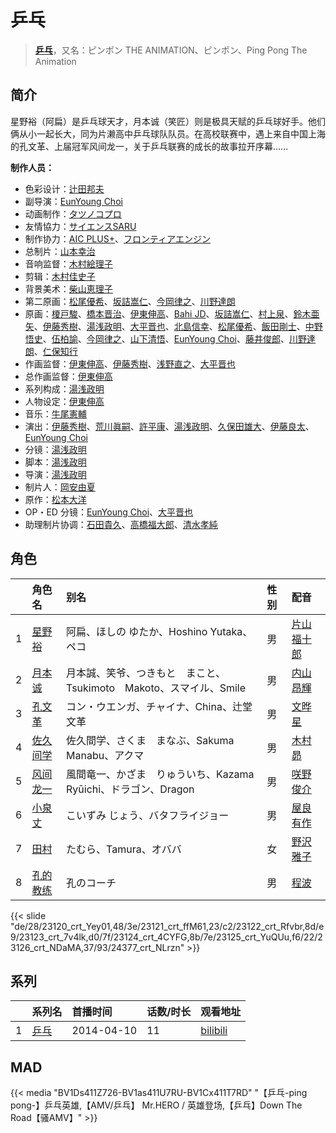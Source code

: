 # 乒乓


> <u>**[乒乓](https://bgm.tv/subject/93739)**</u>，又名：ピンポン THE ANIMATION、ピンポン、Ping Pong The Animation

## 简介

星野裕（阿扁）是乒乓球天才，月本诚（笑匠）则是极具天赋的乒乓球好手。他们俩从小一起长大，同为片濑高中乒乓球队队员。在高校联赛中，遇上来自中国上海的孔文革、上届冠军风间龙一，关于乒乓联赛的成长的故事拉开序幕……

**制作人员：**
- 色彩设计：[辻田邦夫](https://bgm.tv/person/837)
- 副导演：[EunYoung Choi](https://bgm.tv/person/11934)
- 动画制作：[タツノコプロ](https://bgm.tv/person/696)
- 友情協力：[サイエンスSARU](https://bgm.tv/person/26100)
- 制作协力：[AIC PLUS+](https://bgm.tv/person/29035)、[フロンティアエンジン](https://bgm.tv/person/33639)
- 总制片：[山本幸治](https://bgm.tv/person/24336)
- 音响监督：[木村絵理子](https://bgm.tv/person/2577)
- 剪辑：[木村佳史子](https://bgm.tv/person/11716)
- 背景美术：[柴山恵理子](https://bgm.tv/person/28186)
- 第二原画：[松尾優希](https://bgm.tv/person/44845)、[坂詰嵩仁](https://bgm.tv/person/18228)、[今岡律之](https://bgm.tv/person/24933)、[川野達朗](https://bgm.tv/person/12583)
- 原画：[榎戸駿](https://bgm.tv/person/19513)、[橋本晋治](https://bgm.tv/person/11390)、[伊東伸高](https://bgm.tv/person/3164)、[Bahi JD](https://bgm.tv/person/12516)、[坂詰嵩仁](https://bgm.tv/person/18228)、[村上泉](https://bgm.tv/person/26527)、[鈴木亜矢](https://bgm.tv/person/23360)、[伊藤秀樹](https://bgm.tv/person/12238)、[湯浅政明](https://bgm.tv/person/2280)、[大平晋也](https://bgm.tv/person/11178)、[北島信幸](https://bgm.tv/person/7305)、[松尾優希](https://bgm.tv/person/44845)、[飯田剛士](https://bgm.tv/person/36223)、[中野悟史](https://bgm.tv/person/12480)、[伍柏諭](https://bgm.tv/person/22689)、[今岡律之](https://bgm.tv/person/24933)、[山下清悟](https://bgm.tv/person/12148)、[EunYoung Choi](https://bgm.tv/person/11934)、[藤井俊郎](https://bgm.tv/person/28315)、[川野達朗](https://bgm.tv/person/12583)、[仁保知行](https://bgm.tv/person/12432)
- 作画监督：[伊東伸高](https://bgm.tv/person/3164)、[伊藤秀樹](https://bgm.tv/person/12238)、[浅野直之](https://bgm.tv/person/12700)、[大平晋也](https://bgm.tv/person/11178)
- 总作画监督：[伊東伸高](https://bgm.tv/person/3164)
- 系列构成：[湯浅政明](https://bgm.tv/person/2280)
- 人物设定：[伊東伸高](https://bgm.tv/person/3164)
- 音乐：[牛尾憲輔](https://bgm.tv/person/14186)
- 演出：[伊藤秀樹](https://bgm.tv/person/12238)、[荒川眞嗣](https://bgm.tv/person/1798)、[許平康](https://bgm.tv/person/26764)、[湯浅政明](https://bgm.tv/person/2280)、[久保田雄大](https://bgm.tv/person/13579)、[伊藤良太](https://bgm.tv/person/12792)、[EunYoung Choi](https://bgm.tv/person/11934)
- 分镜：[湯浅政明](https://bgm.tv/person/2280)
- 脚本：[湯浅政明](https://bgm.tv/person/2280)
- 导演：[湯浅政明](https://bgm.tv/person/2280)
- 制片人：[岡安由夏](https://bgm.tv/person/54885)
- 原作：[松本大洋](https://bgm.tv/person/7245)
- OP・ED 分镜：[EunYoung Choi](https://bgm.tv/person/11934)、[大平晋也](https://bgm.tv/person/11178)
- 助理制片协调：[石田貴久](https://bgm.tv/person/25052)、[高橋福大郎](https://bgm.tv/person/63061)、[清水孝純](https://bgm.tv/person/66459)

## 角色

|     |   角色名   |   别名  | 性别 |  配音  |
|:--- |:------  |:----      |:---  |:--   |
| 1 | [星野裕](https://bgm.tv/character/23120) | 阿扁、ほしの ゆたか、Hoshino Yutaka、ペコ | 男 | [片山福十郎](https://bgm.tv/person/14143) |
| 2 | [月本诚](https://bgm.tv/character/23121) | 月本誠、笑爷、つきもと　まこと、Tsukimoto　Makoto、スマイル、Smile | 男 | [内山昂輝](https://bgm.tv/person/5768) |
| 3 | [孔文革](https://bgm.tv/character/23122) | コン・ウエンガ、チャイナ、China、辻堂文革 | 男 | [文晔星](https://bgm.tv/person/14144) |
| 4 | [佐久间学](https://bgm.tv/character/23123) | 佐久間学、さくま　まなぶ、Sakuma　Manabu、アクマ | 男 | [木村昴](https://bgm.tv/person/6787) |
| 5 | [风间龙一](https://bgm.tv/character/23124) | 風間竜一、かざま　りゅういち、Kazama　Ryūichi、ドラゴン、Dragon | 男 | [咲野俊介](https://bgm.tv/person/4951) |
| 6 | [小泉丈](https://bgm.tv/character/23125) | こいずみ じょう、バタフライジョー | 男 | [屋良有作](https://bgm.tv/person/4370) |
| 7 | [田村](https://bgm.tv/character/23126) | たむら、Tamura、オババ | 女 | [野沢雅子](https://bgm.tv/person/3954) |
| 8 | [孔的教练](https://bgm.tv/character/24377) | 孔のコーチ | 男 | [程波](https://bgm.tv/person/16331) |

{{< slide "de/28/23120_crt_Yey01,48/3e/23121_crt_ffM61,23/c2/23122_crt_Rfvbr,8d/e9/23123_crt_7v4lk,d0/7f/23124_crt_4CYFG,8b/7e/23125_crt_YuQUu,f6/22/23126_crt_NDaMA,37/93/24377_crt_NLrzn" >}}

## 系列

|     | 系列名 | 首播时间       | 话数/时长 | 观看地址                                                       |
|:----|:----|:-----------|:------|:-----------------------------------------------------------|
| 1   |[乒乓](https://bgm.tv/subject/93739)| 2014-04-10 | 11    | [bilibili](https://www.bilibili.com/bangumi/play/ep277065) |


## MAD

{{< media  "BV1Ds411Z726-BV1as411U7RU-BV1Cx411T7RD"
"【乒乓-ping pong-】乒乓英雄,【AMV/乒乓】 Mr.HERO / 英雄登场,【乒乓】Down The Road【骚AMV】"  >}}
